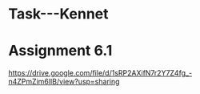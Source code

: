 # Task---Kennet

# Assignment 6.1
https://drive.google.com/file/d/1sRP2AXifN7r2Y7Z4fg_-n4ZPmZim6lIB/view?usp=sharing
